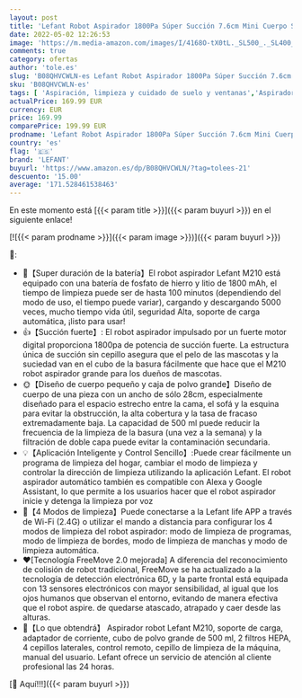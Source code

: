 ```yaml
---
layout: post
title: 'Lefant Robot Aspirador 1800Pa Súper Succión 7.6cm Mini Cuerpo Sensor De Colisión 6D Actualizado Aspira y Barre 2 En 1  Remoto  App  Alexa y Google Home Control  para Mascotas  Suelos Duros M210 '
date: 2022-05-02 12:26:53
image: 'https://m.media-amazon.com/images/I/4168O-tX0tL._SL500_._SL400_.jpg'
comments: true
category: ofertas
author: 'tole.es'
slug: 'B08QHVCWLN-es Lefant Robot Aspirador 1800Pa Súper Succión 7.6cm Mini...'
sku: 'B08QHVCWLN-es'
tags: [ 'Aspiración, limpieza y cuidado de suelo y ventanas','Aspiradoras','Hogar y cocina','Robots aspiradores','alexa','google','home','lefant','🇪🇸', ]
actualPrice: 169.99 EUR
currency: EUR
price: 169.99
comparePrice: 199.99 EUR
prodname: 'Lefant Robot Aspirador 1800Pa Súper Succión 7.6cm Mini Cuerpo Sensor De Colisión 6D Actualizado Aspira y Barre 2 En 1  Remoto  App  Alexa y Google Home Control  para Mascotas  Suelos Duros M210 '
country: 'es'
flag: '🇪🇸'
brand: 'LEFANT'
buyurl: 'https://www.amazon.es/dp/B08QHVCWLN/?tag=tolees-21'
descuento: '15.00'
average: '171.528461538463'
---
```


En este momento está [{{< param title >}}]({{< param buyurl >}}) en el siguiente enlace!

[![{{< param prodname >}}]({{< param image >}})]({{< param buyurl >}})

🔎:

- 🔋【Super duración de la batería】El robot aspirador Lefant M210 está equipado con una batería de fosfato de hierro y litio de 1800 mAh, el tiempo de limpieza puede ser de hasta 100 minutos (dependiendo del modo de uso, el tiempo puede variar), cargando y descargando 5000 veces, mucho tiempo vida útil, seguridad Alta, soporte de carga automática, ¡listo para usar!
- 👍【Succión fuerte】: El robot aspirador impulsado por un fuerte motor digital proporciona 1800pa de potencia de succión fuerte. La estructura única de succión sin cepillo asegura que el pelo de las mascotas y la suciedad van en el cubo de la basura fácilmente que hace que el M210 robot aspirador grande para los dueños de mascotas.
- 🌞【Diseño de cuerpo pequeño y caja de polvo grande】Diseño de cuerpo de una pieza con un ancho de sólo 28cm, especialmente diseñado para el espacio estrecho entre la cama, el sofá y la esquina para evitar la obstrucción, la alta cobertura y la tasa de fracaso extremadamente baja. La capacidad de 500 ml puede reducir la frecuencia de la limpieza de la basura (una vez a la semana) y la filtración de doble capa puede evitar la contaminación secundaria.
- 💡【Aplicación Inteligente y Control Sencillo】:Puede crear fácilmente un programa de limpieza del hogar, cambiar el modo de limpieza y controlar la dirección de limpieza utilizando la aplicación Lefant. El robot aspirador automático también es compatible con Alexa y Google Assistant, lo que permite a los usuarios hacer que el robot aspirador inicie y detenga la limpieza por voz
- 💪【4 Modos de limpieza】Puede conectarse a la Lefant life APP a través de Wi-Fi (2.4G) o utilizar el mando a distancia para configurar los 4 modos de limpieza del robot aspirador: modo de limpieza de programas, modo de limpieza de bordes, modo de limpieza de manchas y modo de limpieza automática.
- ❤️[Tecnología FreeMove 2.0 mejorada] A diferencia del reconocimiento de colisión de robot tradicional, FreeMove se ha actualizado a la tecnología de detección electrónica 6D, y la parte frontal está equipada con 13 sensores electrónicos con mayor sensibilidad, al igual que los ojos humanos que observan el entorno, evitando de manera efectiva que el robot aspire. de quedarse atascado, atrapado y caer desde las alturas.
- 🎁【Lo que obtendrá】 Aspirador robot Lefant M210, soporte de carga, adaptador de corriente, cubo de polvo grande de 500 ml, 2 filtros HEPA, 4 cepillos laterales, control remoto, cepillo de limpieza de la máquina, manual del usuario. Lefant ofrece un servicio de atención al cliente profesional las 24 horas.

[🛒 Aquí!!!]({{< param buyurl >}})
